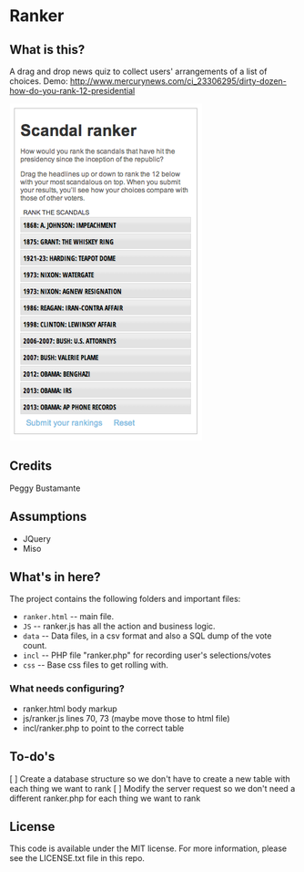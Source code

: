 Ranker
========================

What is this?
-------------
A drag and drop news quiz to collect users' arrangements of a list of choices.
Demo: http://www.mercurynews.com/ci_23306295/dirty-dozen-how-do-you-rank-12-presidential

![ranker inaction](screenshots/ranker.png)

Credits
---------
Peggy Bustamante

Assumptions
-----------

* JQuery
* Miso


What's in here?
---------------

The project contains the following folders and important files:

* ``ranker.html`` -- main file.
* ``JS`` -- ranker.js has all the action and business logic.
* ``data`` -- Data files, in a csv format and also a SQL dump of the vote count.
* ``incl`` -- PHP file "ranker.php" for recording user's selections/votes
* ``css`` -- Base css files to get rolling with.

### What needs configuring?

* ranker.html body markup
* js/ranker.js lines 70, 73 (maybe move those to html file)
* incl/ranker.php to point to the correct table

## To-do's

[ ] Create a database structure so we don't have to create a new table with each thing we want to rank
[ ] Modify the server request so we don't need a different ranker.php for each thing we want to rank

License
----------

This code is available under the MIT license. For more information, please see the LICENSE.txt file in this repo.
